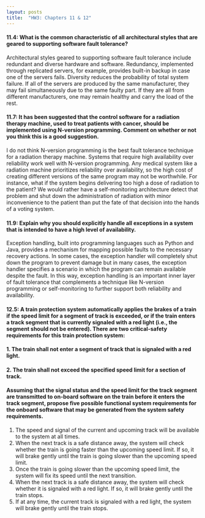 ```yaml
---
layout: posts
title:  "HW3: Chapters 11 & 12"
---
```

#### 11.4: What is the common characteristic of all architectural styles that are geared to supporting software fault tolerance?
Architectural styles geared to supporting software fault tolerance include redundant and diverse hardware and software. Redundancy, implemented through replicated servers, for example, provides built-in backup in case one of the servers fails. Diversity reduces the probability of total system failure. If all of the servers are produced by the same manufacturer, they may fail simultaneously due to the same faulty part. If they are all from different manufacturers, one may remain healthy and carry the load of the rest.

#### 11.7:  It has been suggested that the control software for a radiation therapy machine, used to treat patients with cancer, should be implemented using N-version programming. Comment on whether or not you think this is a good suggestion.
I do not think N-version programming is the best fault tolerance technique for a radiation therapy machine. Systems that require high availability over reliability work well with N-version programming. Any medical system like a radiation machine prioritizes reliability over availability, so the high cost of creating different versions of the same program may not be worthwhile. For instance, what if the system begins delivering too high a dose of radiation to the patient? We would rather have a self-monitoring architecture detect that problem and shut down the administration of radiation with minor inconvenience to the patient than put the fate of that decision into the hands of a voting system.

#### 11.9: Explain why you should explicitly handle all exceptions in a system that is intended to have a high level of availability.
Exception handling, built into programming languages such as Python and Java, provides a mechanism for mapping possible faults to the necessary recovery actions. In some cases, the exception handler will completely shut down the program to prevent damage but in many cases, the exception handler specifies a scenario in which the program can remain available despite the fault. In this way, exception handling is an important inner layer of fault tolerance that complements a technique like N-version programming or self-monitoring to further support both reliability and availability.

#### 12.5: A train protection system automatically applies the brakes of a train if the speed limit for a segment of track is exceeded, or if the train enters a track segment that is currently signaled with a red light (i.e., the segment should not be entered). There are two critical-safety requirements for this train protection system: 
#### 1. The train shall not enter a segment of track that is signaled with a red light. 
#### 2. The train shall not exceed the specified speed limit for a section of track. 
#### Assuming that the signal status and the speed limit for the track segment are transmitted to on-board software on the train before it enters the track segment, propose five possible functional system requirements for the onboard software that may be generated from the system safety requirements.
  1. The speed and signal of the current and upcoming track will be available to the system at all times.
  2. When the next track is a safe distance away, the system will check whether the train is going faster than the upcoming speed limit. If so, it will brake gently until the train is going slower than the upcoming speed limit.
  3. Once the train is going slower than the upcoming speed limit, the system will fix its speed until the next transition.
  4. When the next track is a safe distance away, the system will check whether it is signaled with a red light. If so, it will brake gently until the train stops.
  5. If at any time, the current track is signaled with a red light, the system will brake gently until the train stops.
  
